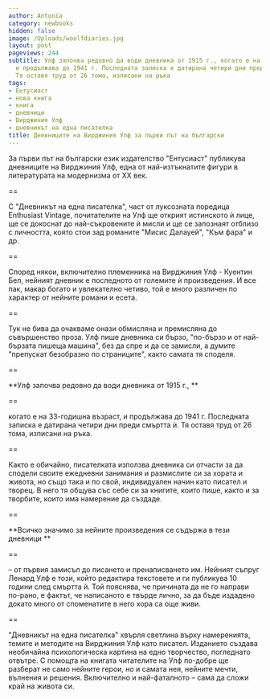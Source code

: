 ```yaml
---
author: Antonia
category: newbooks
hidden: false
image: /Uploads/woolfdiaries.jpg
layout: post
pageviews: 244
subtitle: Улф започва редовно да води дневника от 1915 г., когато е на 33 години,
  и продължава до 1941 г. Последната записка е датирана четири дни преди смъртта ѝ.
  Тя оставя труд от 26 тома, изписани на ръка
tags:
- Ентусиаст
- нова книга
- книга
- дневници
- Вирджиния Улф
- дневникът на една писателка
title: Дневниците на Вирджиния Улф за първи път на български
---
```


За първи път на български език издателство "Ентусиаст" публикува дневниците на Вирджиния Улф, една от най-изтъкнатите фигури в литературата на модернизма от XX век. 

\==

С "Дневникът на една писателка", част от луксозната поредица Enthusiast Vintage, почитателите на Улф ще открият истинското ѝ лице, ще се докоснат до най-съкровените ѝ мисли и ще се запознаят отблизо с личността, която стои зад романите "Мисис Далауей", "Към фара" и др. 

\==

Според някои, включително племенника на Вирджиния Улф - Куентин Бел, нейният дневник е последното от големите ѝ произведения. И все пак, макар богато и увлекателно четиво, той е много различен по характер от нейните романи и есета. 

\==

Тук не бива да очакваме онази обмисляна и премисляна до съвършенство проза. Улф пише дневника си бързо, "по-бързо и от най-бързата пишеща машина", без да спре и да се замисли, а думите "препускат безобразно по страниците", както самата тя споделя.

\==

**Улф започва редовно да води дневника от 1915 г., **

\==

когато е на 33-годишна възраст, и продължава до 1941 г. Последната записка е датирана четири дни преди смъртта ѝ. Тя оставя труд от 26 тома, изписани на ръка. 

\==

Както е обичайно, писателката използва дневника си отчасти за да сподели своите ежедневни занимания и размислите си за хората и живота, но също така и по свой, индивидуален начин като писател и творец. В него тя общува със себе си за книгите, които пише, както и за творбите, които има намерение да създаде. 

\==

**Всичко значимо за нейните произведения се съдържа в тези дневници **

\==

– от първия замисъл до писането и пренаписването им. Нейният съпруг Ленард Улф е този, който редактира текстовете и ги публикува 10 години след смъртта ѝ. Той пояснява, че причината да не го направи по-рано, е фактът, че написаното е твърде лично, за да бъде издадено докато много от споменатите в него хора са още живи.

\==

"Дневникът на една писателка" хвърля светлина върху намеренията, темите и методите на Вирджиния Улф като писател. Изданието създава необичайна психологическа картина на едно творчество, погледнато отвътре. С помощта на книгата читателите на Улф по-добре ще разберат не само нейните герои, но и самата нея, нейните мечти, вълнения и решения. Включително и най-фаталното – сама да сложи край на живота си.